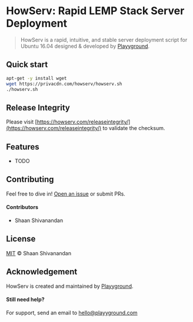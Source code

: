 # HowServ: Rapid LEMP Stack Server Deployment

>HowServ is a rapid, intuitive, and stable server deployment script for Ubuntu 16.04 designed & developed by [Playyground](https://playyground.com/).

## Quick start

```sh
apt-get -y install wget
wget https://privacdn.com/howserv/howserv.sh
./howserv.sh
```

## Release Integrity

Please visit [https://howserv.com/releaseintegrity/](https://howserv.com/releaseintegrity/) to validate the checksum.

## Features
- TODO

## Contributing

Feel free to dive in! [Open an issue](https://github.com/playyground/howserv/issues/new/) or submit PRs.

#### Contributors
- Shaan Shivanandan

## License

[MIT](LICENSE) © Shaan Shivanandan

## Acknowledgement

HowServ is created and maintained by [Playyground](https://playyground.com/).

#### Still need help?
For support, send an email to [hello@playyground.com](mailto:hello@playyground.com?Subject=Support%3A%20Base%20HTML5%20Boilerplate)